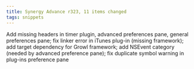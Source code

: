 ```yaml
---
title: Synergy Advance r323, 11 items changed
tags: snippets
---
```


Add missing headers in timer plugin, advanced preferences pane, general preferences pane; fix linker error in iTunes plug-in (missing framework); add target dependency for Growl framework; add NSEvent category (needed by advanced preference pane); fix duplicate symbol warning in plug-ins preference pane
